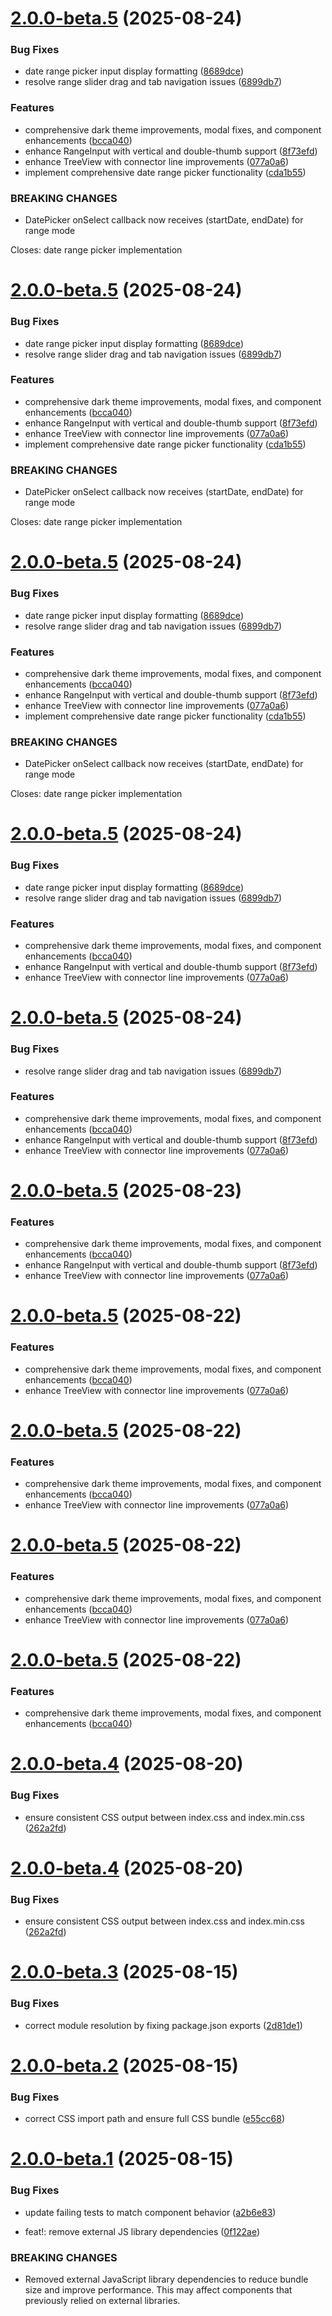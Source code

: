 # [2.0.0-beta.5](https://github.com/erikvullings/mithril-materialized/compare/v2.0.0-beta.4...v2.0.0-beta.5) (2025-08-24)

### Bug Fixes

* date range picker input display formatting ([8689dce](https://github.com/erikvullings/mithril-materialized/commit/8689dce06be62b7b3495a57ac9da8921a7141f95))
* resolve range slider drag and tab navigation issues ([6899db7](https://github.com/erikvullings/mithril-materialized/commit/6899db7451cd0639808287901def0c60863d3120))

### Features

* comprehensive dark theme improvements, modal fixes, and component enhancements ([bcca040](https://github.com/erikvullings/mithril-materialized/commit/bcca040574bad7ee4332da05b9e0a2c725c7f62b))
* enhance RangeInput with vertical and double-thumb support ([8f73efd](https://github.com/erikvullings/mithril-materialized/commit/8f73efd5180f034e88007d83bdc0c3791618787c))
* enhance TreeView with connector line improvements ([077a0a6](https://github.com/erikvullings/mithril-materialized/commit/077a0a6d4b7d9d98c3fa28add4f634d79bdf6586))
* implement comprehensive date range picker functionality ([cda1b55](https://github.com/erikvullings/mithril-materialized/commit/cda1b55013ad0e5fe81ba8c6571a3c480a4b8270))

### BREAKING CHANGES

* DatePicker onSelect callback now receives (startDate, endDate) for range mode

Closes: date range picker implementation

# [2.0.0-beta.5](https://github.com/erikvullings/mithril-materialized/compare/v2.0.0-beta.4...v2.0.0-beta.5) (2025-08-24)

### Bug Fixes

* date range picker input display formatting ([8689dce](https://github.com/erikvullings/mithril-materialized/commit/8689dce06be62b7b3495a57ac9da8921a7141f95))
* resolve range slider drag and tab navigation issues ([6899db7](https://github.com/erikvullings/mithril-materialized/commit/6899db7451cd0639808287901def0c60863d3120))

### Features

* comprehensive dark theme improvements, modal fixes, and component enhancements ([bcca040](https://github.com/erikvullings/mithril-materialized/commit/bcca040574bad7ee4332da05b9e0a2c725c7f62b))
* enhance RangeInput with vertical and double-thumb support ([8f73efd](https://github.com/erikvullings/mithril-materialized/commit/8f73efd5180f034e88007d83bdc0c3791618787c))
* enhance TreeView with connector line improvements ([077a0a6](https://github.com/erikvullings/mithril-materialized/commit/077a0a6d4b7d9d98c3fa28add4f634d79bdf6586))
* implement comprehensive date range picker functionality ([cda1b55](https://github.com/erikvullings/mithril-materialized/commit/cda1b55013ad0e5fe81ba8c6571a3c480a4b8270))

### BREAKING CHANGES

* DatePicker onSelect callback now receives (startDate, endDate) for range mode

Closes: date range picker implementation

# [2.0.0-beta.5](https://github.com/erikvullings/mithril-materialized/compare/v2.0.0-beta.4...v2.0.0-beta.5) (2025-08-24)

### Bug Fixes

* date range picker input display formatting ([8689dce](https://github.com/erikvullings/mithril-materialized/commit/8689dce06be62b7b3495a57ac9da8921a7141f95))
* resolve range slider drag and tab navigation issues ([6899db7](https://github.com/erikvullings/mithril-materialized/commit/6899db7451cd0639808287901def0c60863d3120))

### Features

* comprehensive dark theme improvements, modal fixes, and component enhancements ([bcca040](https://github.com/erikvullings/mithril-materialized/commit/bcca040574bad7ee4332da05b9e0a2c725c7f62b))
* enhance RangeInput with vertical and double-thumb support ([8f73efd](https://github.com/erikvullings/mithril-materialized/commit/8f73efd5180f034e88007d83bdc0c3791618787c))
* enhance TreeView with connector line improvements ([077a0a6](https://github.com/erikvullings/mithril-materialized/commit/077a0a6d4b7d9d98c3fa28add4f634d79bdf6586))
* implement comprehensive date range picker functionality ([cda1b55](https://github.com/erikvullings/mithril-materialized/commit/cda1b55013ad0e5fe81ba8c6571a3c480a4b8270))

### BREAKING CHANGES

* DatePicker onSelect callback now receives (startDate, endDate) for range mode

Closes: date range picker implementation

# [2.0.0-beta.5](https://github.com/erikvullings/mithril-materialized/compare/v2.0.0-beta.4...v2.0.0-beta.5) (2025-08-24)

### Bug Fixes

* date range picker input display formatting ([8689dce](https://github.com/erikvullings/mithril-materialized/commit/8689dce06be62b7b3495a57ac9da8921a7141f95))
* resolve range slider drag and tab navigation issues ([6899db7](https://github.com/erikvullings/mithril-materialized/commit/6899db7451cd0639808287901def0c60863d3120))

### Features

* comprehensive dark theme improvements, modal fixes, and component enhancements ([bcca040](https://github.com/erikvullings/mithril-materialized/commit/bcca040574bad7ee4332da05b9e0a2c725c7f62b))
* enhance RangeInput with vertical and double-thumb support ([8f73efd](https://github.com/erikvullings/mithril-materialized/commit/8f73efd5180f034e88007d83bdc0c3791618787c))
* enhance TreeView with connector line improvements ([077a0a6](https://github.com/erikvullings/mithril-materialized/commit/077a0a6d4b7d9d98c3fa28add4f634d79bdf6586))

# [2.0.0-beta.5](https://github.com/erikvullings/mithril-materialized/compare/v2.0.0-beta.4...v2.0.0-beta.5) (2025-08-24)

### Bug Fixes

* resolve range slider drag and tab navigation issues ([6899db7](https://github.com/erikvullings/mithril-materialized/commit/6899db7451cd0639808287901def0c60863d3120))

### Features

* comprehensive dark theme improvements, modal fixes, and component enhancements ([bcca040](https://github.com/erikvullings/mithril-materialized/commit/bcca040574bad7ee4332da05b9e0a2c725c7f62b))
* enhance RangeInput with vertical and double-thumb support ([8f73efd](https://github.com/erikvullings/mithril-materialized/commit/8f73efd5180f034e88007d83bdc0c3791618787c))
* enhance TreeView with connector line improvements ([077a0a6](https://github.com/erikvullings/mithril-materialized/commit/077a0a6d4b7d9d98c3fa28add4f634d79bdf6586))

# [2.0.0-beta.5](https://github.com/erikvullings/mithril-materialized/compare/v2.0.0-beta.4...v2.0.0-beta.5) (2025-08-23)

### Features

* comprehensive dark theme improvements, modal fixes, and component enhancements ([bcca040](https://github.com/erikvullings/mithril-materialized/commit/bcca040574bad7ee4332da05b9e0a2c725c7f62b))
* enhance RangeInput with vertical and double-thumb support ([8f73efd](https://github.com/erikvullings/mithril-materialized/commit/8f73efd5180f034e88007d83bdc0c3791618787c))
* enhance TreeView with connector line improvements ([077a0a6](https://github.com/erikvullings/mithril-materialized/commit/077a0a6d4b7d9d98c3fa28add4f634d79bdf6586))

# [2.0.0-beta.5](https://github.com/erikvullings/mithril-materialized/compare/v2.0.0-beta.4...v2.0.0-beta.5) (2025-08-22)

### Features

* comprehensive dark theme improvements, modal fixes, and component enhancements ([bcca040](https://github.com/erikvullings/mithril-materialized/commit/bcca040574bad7ee4332da05b9e0a2c725c7f62b))
* enhance TreeView with connector line improvements ([077a0a6](https://github.com/erikvullings/mithril-materialized/commit/077a0a6d4b7d9d98c3fa28add4f634d79bdf6586))

# [2.0.0-beta.5](https://github.com/erikvullings/mithril-materialized/compare/v2.0.0-beta.4...v2.0.0-beta.5) (2025-08-22)

### Features

* comprehensive dark theme improvements, modal fixes, and component enhancements ([bcca040](https://github.com/erikvullings/mithril-materialized/commit/bcca040574bad7ee4332da05b9e0a2c725c7f62b))
* enhance TreeView with connector line improvements ([077a0a6](https://github.com/erikvullings/mithril-materialized/commit/077a0a6d4b7d9d98c3fa28add4f634d79bdf6586))

# [2.0.0-beta.5](https://github.com/erikvullings/mithril-materialized/compare/v2.0.0-beta.4...v2.0.0-beta.5) (2025-08-22)

### Features

* comprehensive dark theme improvements, modal fixes, and component enhancements ([bcca040](https://github.com/erikvullings/mithril-materialized/commit/bcca040574bad7ee4332da05b9e0a2c725c7f62b))
* enhance TreeView with connector line improvements ([077a0a6](https://github.com/erikvullings/mithril-materialized/commit/077a0a6d4b7d9d98c3fa28add4f634d79bdf6586))

# [2.0.0-beta.5](https://github.com/erikvullings/mithril-materialized/compare/v2.0.0-beta.4...v2.0.0-beta.5) (2025-08-22)

### Features

* comprehensive dark theme improvements, modal fixes, and component enhancements ([bcca040](https://github.com/erikvullings/mithril-materialized/commit/bcca040574bad7ee4332da05b9e0a2c725c7f62b))

# [2.0.0-beta.4](https://github.com/erikvullings/mithril-materialized/compare/v2.0.0-beta.3...v2.0.0-beta.4) (2025-08-20)

### Bug Fixes

* ensure consistent CSS output between index.css and index.min.css ([262a2fd](https://github.com/erikvullings/mithril-materialized/commit/262a2fd03f0787311fd1ab9274e27e3ea5fcd70b))

# [2.0.0-beta.4](https://github.com/erikvullings/mithril-materialized/compare/v2.0.0-beta.3...v2.0.0-beta.4) (2025-08-20)

### Bug Fixes

* ensure consistent CSS output between index.css and index.min.css ([262a2fd](https://github.com/erikvullings/mithril-materialized/commit/262a2fd03f0787311fd1ab9274e27e3ea5fcd70b))

# [2.0.0-beta.3](https://github.com/erikvullings/mithril-materialized/compare/v2.0.0-beta.2...v2.0.0-beta.3) (2025-08-15)

### Bug Fixes

* correct module resolution by fixing package.json exports ([2d81de1](https://github.com/erikvullings/mithril-materialized/commit/2d81de15ffc46ed88b05aa49de7cd8d8c7c8a25b))

# [2.0.0-beta.2](https://github.com/erikvullings/mithril-materialized/compare/v2.0.0-beta.1...v2.0.0-beta.2) (2025-08-15)

### Bug Fixes

* correct CSS import path and ensure full CSS bundle ([e55cc68](https://github.com/erikvullings/mithril-materialized/commit/e55cc688b7d935d16acbddcb90f6d4d27c89f8e0))

# [2.0.0-beta.1](https://github.com/erikvullings/mithril-materialized/compare/v1.4.2...v2.0.0-beta.1) (2025-08-15)

### Bug Fixes

* update failing tests to match component behavior ([a2b6e83](https://github.com/erikvullings/mithril-materialized/commit/a2b6e83f123536468f5174f4504e159bf35c30a2))

* feat!: remove external JS library dependencies ([0f122ae](https://github.com/erikvullings/mithril-materialized/commit/0f122aed3d8f116021da0a0e56735e199c8633ee))

### BREAKING CHANGES

* Removed external JavaScript library dependencies to reduce bundle size and improve performance. This may affect components that previously relied on external libraries.
